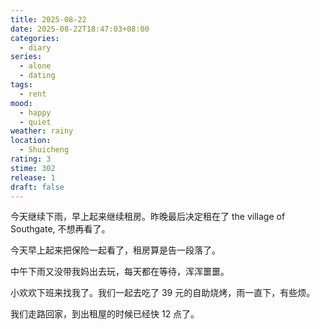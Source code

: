 ```yaml
---
title: 2025-08-22
date: 2025-08-22T18:47:03+08:00
categories:
  - diary
series:
  - alone
  - dating
tags:
  - rent
mood:
  - happy
  - quiet
weather: rainy
location:
  - Shuicheng
rating: 3
stime: 302
release: 1
draft: false
---
```

今天继续下雨，早上起来继续租房。昨晚最后决定租在了 the village of Southgate, 不想再看了。

今天早上起来把保险一起看了，租房算是告一段落了。

中午下雨又没带我妈出去玩，每天都在等待，浑浑噩噩。

小欢欢下班来找我了。我们一起去吃了 39 元的自助烧烤，雨一直下，有些烦。

我们走路回家，到出租屋的时候已经快 12 点了。
